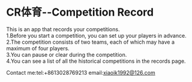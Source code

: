 # CR体育--Competition Record
This is an app that records your competitions.  
1.Before you start a competition, you can set up your players in advance.  
2.The competition consists of two teams, each of which may have a maximum of four players.  
3.You can pause or clear  during the competition.  
4.You can see a list of all the historical competitions in the records page.  

Contact me:tel:+8613028769213 email:xiaoik1992@126.com
